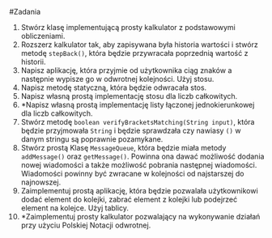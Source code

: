 #Zadania    

1. Stwórz klasę implementującą prosty kalkulator z podstawowymi obliczeniami. 
2. Rozszerz kalkulator tak, aby zapisywana była historia wartości i stwórz metodę `stepBack()`, która będzie przywracała poprzednią wartość z historii.
3. Napisz aplikację, która przyjmie od użytkownika ciąg znaków a następnie wypisze go w odwrotnej kolejności. Użyj stosu.
4. Napisz metodę statyczną, która będzie odwracała stos.
5. Napisz własną prostą implementację stosu dla liczb całkowitych.
6. *Napisz własną prostą implementację listy łączonej jednokierunkowej dla liczb całkowitych.
7. Stwórz metodę `boolean verifyBracketsMatching(String input)`, która będzie przyjmowała `String` i będzie sprawdzała czy nawiasy `()` w danym stringu są poprawnie pozamykane.
8. Stwórz prostą Klasę `MessageQueue`, która będzie miała metody `addMessage()` oraz `getMessage()`. Powinna ona dawać możliwość dodania nowej wiadomości a także możliwość pobrania następnej wiadomości. Wiadomości powinny być zwracane w kolejności od najstarszej do najnowszej. 
9. Zaimplementuj prostą aplikację, która będzie pozwalała użytkownikowi dodać element do kolejki, zabrać element z kolejki lub podejrzeć element na kolejce. Użyj tablicy.
10. *Zaimplementuj prosty kalkulator pozwalający na wykonywanie działań przy użyciu Polskiej Notacji odwrotnej.